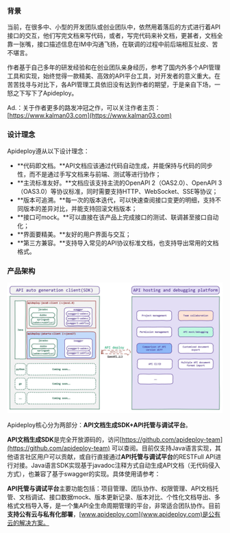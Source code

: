 ### 背景

当前，在很多中、小型的开发团队或创业团队中，依然用着落后的方式进行着API接口的交互，他们写完文档来写代码，或者，写完代码来补文档，更甚者，文档全靠一张嘴，接口描述信息在IM中沟通飞扬，在联调的过程中前后端相互扯皮、苦不堪言。

作者基于自己多年的研发经验和在创业团队亲身经历，参考了国内外多个API管理工具和实现，始终觉得一款精美、高效的API平台工具，对开发者的意义重大。在苦苦找寻与对比下，各API管理工具依旧没有达到作者的期望，于是亲自下场，一怒之下写下了Apideploy。

Ad.：关于作者更多的路发冲冠之作，可以关注作者主页：[https://www.kalman03.com](https://www.kalman03.com)

### 设计理念

Apideploy遵从以下设计理念：

- **代码即文档。**API文档应该通过代码自动生成，并能保持与代码的同步性，而不是通过手写文档来与前端、测试等进行协作；
- **主流标准友好。**文档应该支持主流的OpenAPI 2（OAS2.0）、OpenAPI 3（OAS3.0）等协议标准，同时需要支持HTTP、WebSocket、SSE等协议；
- **版本可追溯。**每一次的版本迭代，可以快速查阅接口变更的明细，支持不同版本的差异对比，并能支持回滚文档版本；
- **接口可mock。**可以直接在该产品上完成接口的测试、联调甚至接口自动化；
- **界面要精美。**友好的用户界面与交互；
- **第三方兼容。**支持导入常见的API协议标准文档，也支持导出常用的文档格式。

### 产品架构

![en_intro](en_intro.jpg)

Apideploy核心分为两部分：**API文档生成SDK+API托管与调试平台**。

**API文档生成SDK**是完全开放源码的，访问[https://github.com/apideploy-team](https://github.com/apideploy-team) 可以查阅。目前仅支持Java语言实现，其他语言社区用户可以贡献，或自行直接通过**API托管与调试平台**的RESTFull API进行对接。Java语言SDK实现基于javadoc注释方式自动生成API文档（无代码侵入方式），也兼容了基于swagger的实现。具体使用请参考：

**API托管与调试平台**主要功能包括：项目管理、团队协作、权限管理、API文档托管、文档调试、接口数据mock、版本更新记录、版本对比、个性化文档导出、多格式文档导入等，是一个集API全生命周期管理的平台，非常适合团队协作。目前**支持公有云与私有化部署**，[www.apideploy.com](www.apideploy.com)是公有云的解决方案。
